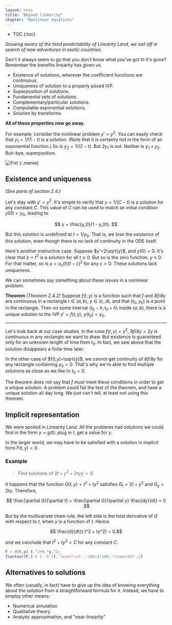 ```yaml
---
layout: note
title: "Beyond linearity"
chapter: "Nonlinear equations"
---
```

* TOC
{:toc}

*Growing weary of the tired predictability of Linearity Land, we sail off in search of new adventures in exotic countries.*

Don't it always seem to go that you don't know what you've got til it's gone?  Remember the benefits linearity has given us.

* Existence of solutions, wherever the coefficient functions are continuous.
* Uniqueness of solution to a properly posed IVP.
* Superposition of solutions.
* Fundamental sets of solutions.
* Complementary/particular solutions.
* Computable exponential solutions. 
* Solution by transforms. 

**All of these properties now go away.**

For example, consider the nonlinear problem $y'=y^2$. You can easily check that $y_1=1/(1-t)$ is a solution. (Note that it is certainly not in the form of an exponential function.) So is $y_2=1/(2-t)$. But $2y_1$ is not. Neither is $y_1+y_2$. Buh-bye, superposition.

![Fist]({{site.baseurl}}/assets/images/fist.png)
{:.meme}


## Existence and uniqueness

*(See parts of section 2.4.)*

Let's stay with $y'=y^2$. It's simple to verify that $y=1/(C-t)$ is a solution for any constant $C$. This value of $C$ can be used to match an initial condition $y(0)=y_0$, leading to

$$
y = \frac{y_0}{1 - y_0t}.
$$

But this solution is undefined at $t=1/y_0$. That is, we lose the *existence* of this solution, even though there is no lack of continuity in the ODE itself. 

Here's another instructive case. Suppose $y'=2\sqrt{y}$, and $y(0)=0$. It's clear that $y=t^2$ is a solution for all $t\ge 0$. But so is the zero function, $y\equiv 0$. For that matter, so is $y=u_c(t)(t-c)^2$ for any $c>0$. These solutions lack *uniqueness*. 

We can sometimes say something about these issues in a nonlinear problem.

**Theorem** *(Theorem 2.4.2)* Suppose $f(t,y)$ is a function such that $f$ and $\partial f/\partial y$ are continuous in a rectangle $t\in(a,b)$, $y\in(c,d)$, and that $(t_0,y_0)$ is a point in the rectangle. Then on some interval $(t_0-h,t_0+h)$ inside $(a,b)$, there is a unique solution to the IVP $y'=f(t,y)$, $y(t_0)=y_0$. 

---

Let's look back at our case studies. In the case $f(t,y)=y^2$, $\partial f/\partial y = 2y$ is continuous in any rectangle we want to draw. But existence is guaranteed only for an unknown length of time from $t_0$. In fact, we saw above that the solution disappears a finite time later.

In the other case of $f(t,y)=\sqrt{y}$, we cannot get continuity of $\partial f/\partial y$ for any rectangle containing $y_0=0$. That's why we're able to find multiple solutions as close as we like to $t_0=0$. 

The theorem does not say that $f$ *must* meet these conditions in order to get a unique solution. A problem could fail the test of the theorem, and have a unique solution all day long. We just can't tell, at least not using this theorem. 

## Implicit representation

We were spoiled in Linearity Land. All the problems had solutions we could find in the form $y=g(t)$: plug in $t$, get a value for $y$. 

In the larger world, we may have to be satisfied with a solution in *implicit* form $F(t,y)=0$. 

### Example

> Find solutions of $2t+y^2+2tyy'=0$.

It happens that the function $G(t,y)=t^2+ty^2$ satisfies $G_t=2t+y^2$ and $G_y=2ty$. Therefore, 

$$ \frac{\partial G}{\partial t} + \frac{\partial G}{\partial y} \frac{dy}{dt} = 0 .$$

But by the multivariate chain rule, the left side is the total derivative of $G$ with respect to $t$, when $y$ is a function of $t$. Hence

$$ \frac{d}{dt}( t^2 + ty^2) = 0,$$

and we conclude that $t^2+ty^2=C$ for any constant $C$.

~~~matlab
F = @(t,y) t.^2+t.*y.^2;
fcontour(F,[-5 5 -5 5],'levellist',-100:4:100,'linewidth',2)
~~~

## Alternatives to solutions

We often (usually, in fact) have to give up the idea of knowing everything about the solution from a straightforward formula for it. Instead, we have to employ other means:

* Numerical simulation
* Qualitative theory
* Analytic approximation, and "near-linearity"
    
